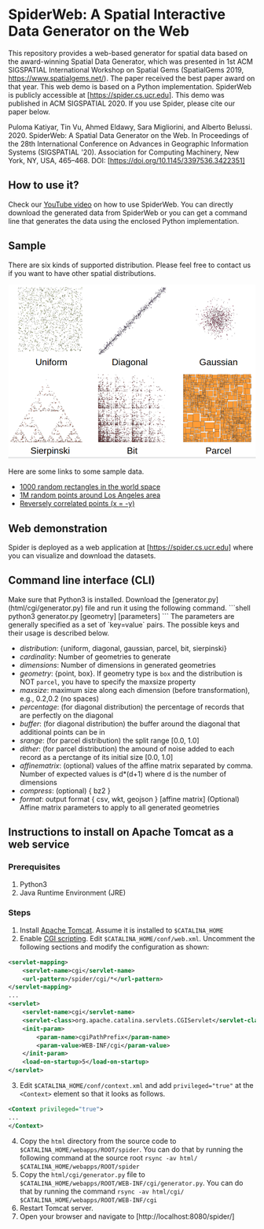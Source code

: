 # SpiderWeb: A Spatial Interactive Data Generator on the Web
This repository provides a web-based generator for spatial data based on the award-winning Spatial Data Generator, which was presented in 1st ACM SIGSPATIAL International Workshop on Spatial Gems (SpatialGems 2019, https://www.spatialgems.net/).
The paper received the best paper award on that year. This web demo is based on a Python implementation. SpiderWeb is publicly accessible at [https://spider.cs.ucr.edu]. This demo was published in ACM SIGSPATIAL 2020. If you use Spider, please cite our paper below.

Puloma Katiyar, Tin Vu, Ahmed Eldawy, Sara Migliorini, and Alberto Belussi. 2020. SpiderWeb: A Spatial Data Generator on the Web. In Proceedings of the 28th International Conference on Advances in Geographic Information Systems (SIGSPATIAL '20). Association for Computing Machinery, New York, NY, USA, 465–468. DOI: [https://doi.org/10.1145/3397536.3422351]

## How to use it?
Check our [YouTube video](https://youtu.be/h0xCG6Swdqw) on how to use SpiderWeb. You can directly download the generated data from SpiderWeb or you can get a command line that generates the data using the enclosed Python implementation.

## Sample
There are six kinds of supported distribution. Please feel free to contact us if you want to have other spatial distributions.

![Sample distributions](demo/sample.png)

Here are some links to some sample data.

- [1000 random rectangles in the world space](http://spider.cs.ucr.edu/?P&1000&2&&0.2&0.5&360,0,-180,0,180,-90)
- [1M random points around Los Angeles area](http://spider.cs.ucr.edu/?G&1000000&2&&point&2,0,-35,0,2,-119)
- [Reversely correlated points (x = -y)](http://spider.cs.ucr.edu/?D&500&2&2&point&0.2&0.2&-2,0,1,0,2,-1)

## Web demonstration
Spider is deployed as a web application at [https://spider.cs.ucr.edu] where you can visualize and download the datasets.

## Command line interface (CLI)
<div id="cli"></div>
Make sure that Python3 is installed. Download the [generator.py](html/cgi/generator.py) file and run it using the following command.
```shell
python3 generator.py <distribution> <cardinality> <dimensions> [geometry] [parameters]
```
The parameters are generally specified as a set of `key=value` pairs. The possible keys and their usage is described below.

- *distribution*: {uniform, diagonal, gaussian, parcel, bit, sierpinski}
- *cardinality*: Number of geometries to generate
- *dimensions*: Number of dimensions in generated geometries
- *geometry*: {point, box}. If geometry type is `box` and the distribution is NOT `parcel`, you have to specify the maxsize property
- *maxsize*: maximum size along each dimension (before transformation), e.g., 0.2,0.2 (no spaces)
- *percentage*: (for diagonal distribution) the percentage of records that are perfectly on the diagonal
- *buffer*: (for diagonal distribution) the buffer around the diagonal that additional points can be in
- *srange*: (for parcel distribution) the split range [0.0, 1.0]
- *dither*: (for parcel distribution) the amound of noise added to each record as a perctange of its initial size [0.0, 1.0]
- *affinematrix*: (optional) values of the affine matrix separated by comma. Number of expected values is d*(d+1) where d is the number of dimensions
- *compress*: (optional) { bz2 }
- *format*: output format { csv, wkt, geojson }
[affine matrix] (Optional) Affine matrix parameters to apply to all generated geometries

## Instructions to install on Apache Tomcat as a web service
### Prerequisites
1. Python3
2. Java Runtime Environment (JRE)

### Steps
1. Install [Apache Tomcat](https://tomcat.apache.org/download-90.cgi). Assume it is installed to `$CATALINA_HOME`
2. Enable [CGI scripting](http://tomcat.apache.org/tomcat-9.0-doc/cgi-howto.html). Edit `$CATALINA_HOME/conf/web.xml`. Uncomment the following sections and modify the configuration as shown:
```xml
<servlet-mapping>
    <servlet-name>cgi</servlet-name>
    <url-pattern>/spider/cgi/*</url-pattern>
</servlet-mapping>
...
<servlet>
    <servlet-name>cgi</servlet-name>
    <servlet-class>org.apache.catalina.servlets.CGIServlet</servlet-class>
    <init-param>
        <param-name>cgiPathPrefix</param-name>
        <param-value>WEB-INF/cgi</param-value>
    </init-param>
    <load-on-startup>5</load-on-startup>
</servlet>
```
3. Edit `$CATALINA_HOME/conf/context.xml` and add `privileged="true"` at the `<Context>` element so that it looks as follows.
```xml
<Context privileged="true">
...
</Context>
```
4. Copy the `html` directory from the source code to `$CATALINA_HOME/webapps/ROOT/spider`.
You can do that by running the following command at the source root `rsync -av html/ $CATALINA_HOME/webapps/ROOT/spider`
5. Copy the `html/cgi/generator.py` file to `$CATALINA_HOME/webapps/ROOT/WEB-INF/cgi/generator.py`. You can do that by running the command `rsync -av html/cgi/ $CATALINA_HOME/webapps/ROOT/WEB-INF/cgi`
6. Restart Tomcat server.
7. Open your browser and navigate to [http://localhost:8080/spider/]